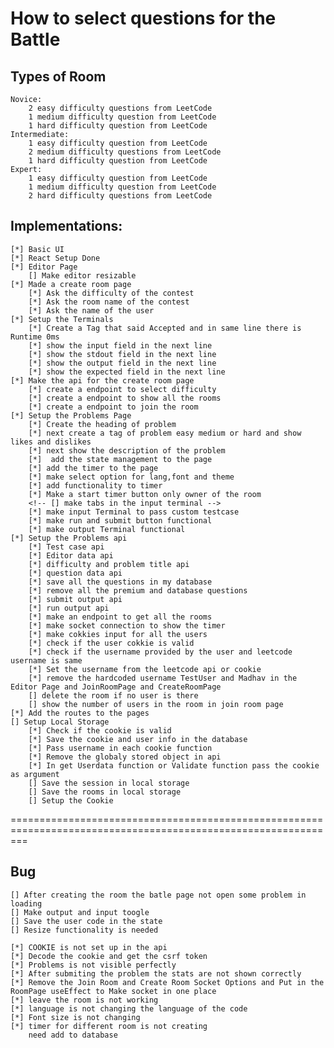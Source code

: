 # How to select questions for the Battle

## Types of Room

    Novice:
        2 easy difficulty questions from LeetCode
        1 medium difficulty question from LeetCode
        1 hard difficulty question from LeetCode
    Intermediate:
        1 easy difficulty question from LeetCode
        2 medium difficulty questions from LeetCode
        1 hard difficulty question from LeetCode
    Expert:
        1 easy difficulty question from LeetCode
        1 medium difficulty question from LeetCode
        2 hard difficulty questions from LeetCode

## Implementations:

    [*] Basic UI
    [*] React Setup Done
    [*] Editor Page
        [] Make editor resizable
    [*] Made a create room page
        [*] Ask the difficulty of the contest
        [*] Ask the room name of the contest
        [*] Ask the name of the user
    [*] Setup the Terminals
        [*] Create a Tag that said Accepted and in same line there is Runtime 0ms
        [*] show the input field in the next line
        [*] show the stdout field in the next line
        [*] show the output field in the next line
        [*] show the expected field in the next line
    [*] Make the api for the create room page
        [*] create a endpoint to select difficulty
        [*] create a endpoint to show all the rooms
        [*] create a endpoint to join the room
    [*] Setup the Problems Page
        [*] Create the heading of problem
        [*] next create a tag of problem easy medium or hard and show likes and dislikes
        [*] next show the description of the problem
        [*]  add the state management to the page
        [*] add the timer to the page
        [*] make select option for lang,font and theme
        [*] add functionality to timer
        [*] Make a start timer button only owner of the room
        <!-- [] make tabs in the input terminal -->
        [*] make input Terminal to pass custom testcase
        [*] make run and submit button functional
        [*] make output Terminal functional
    [*] Setup the Problems api
        [*] Test case api
        [*] Editor data api
        [*] difficulty and problem title api
        [*] question data api
        [*] save all the questions in my database
        [*] remove all the premium and database questions
        [*] submit output api
        [*] run output api
        [*] make an endpoint to get all the rooms
        [*] make socket connection to show the timer
        [*] make cokkies input for all the users
        [*] check if the user cokkie is valid
        [*] check if the username provided by the user and leetcode username is same
        [*] Set the username from the leetcode api or cookie
        [*] remove the hardcoded username TestUser and Madhav in the Editor Page and JoinRoomPage and CreateRoomPage
        [] delete the room if no user is there
        [] show the number of users in the room in join room page
    [*] Add the routes to the pages
    [] Setup Local Storage
        [*] Check if the cookie is valid
        [*] Save the cookie and user info in the database
        [*] Pass username in each cookie function
        [*] Remove the globaly stored object in api
        [*] In get Userdata function or Validate function pass the cookie as argument
        [] Save the session in local storage
        [] Save the rooms in local storage
        [] Setup the Cookie

===============================================================================================================

## Bug

    [] After creating the room the batle page not open some problem in loading
    [] Make output and input toogle
    [] Save the user code in the state
    [] Resize functionality is needed

    [*] COOKIE is not set up in the api
    [*] Decode the cookie and get the csrf token
    [*] Problems is not visible perfectly
    [*] After submiting the problem the stats are not shown correctly
    [*] Remove the Join Room and Create Room Socket Options and Put in the RoomPage useEffect to Make socket in one place
    [*] leave the room is not working
    [*] language is not changing the language of the code
    [*] Font size is not changing
    [*] timer for different room is not creating
        need add to database
